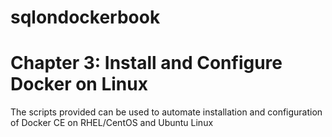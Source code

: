 # sqlondockerbook
# Chapter 3: Install and Configure Docker on Linux 

The scripts provided can be used to automate installation and configuration of Docker CE on RHEL/CentOS and Ubuntu Linux

